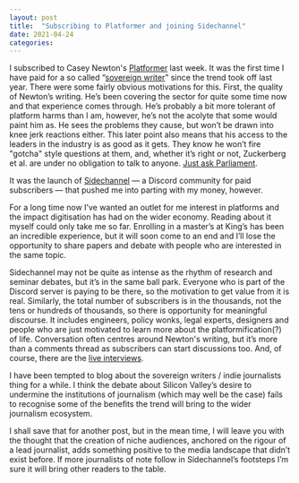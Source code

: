 ```yaml
---
layout: post
title:  "Subscribing to Platformer and joining Sidechannel"
date: 2021-04-24
categories:
---
```

I subscribed to Casey Newton's [Platformer](https://www.platformer.news/) last week. It was the first time I have paid for a so called “[sovereign writer](https://stratechery.com/2021/sovereign-writers-and-substack/)” since the trend took off last year. There were some fairly obvious motivations for this. First, the quality of Newton’s writing. He’s been covering the sector for quite some time now and that experience comes through. He’s probably a bit more tolerant of platform harms than I am, however, he’s not the acolyte that some would paint him as. He sees the problems they cause, but won’t be drawn into knee jerk reactions either. This later point also means that his access to the leaders in the industry is as good as it gets. They know he won’t fire "gotcha" style questions at them, and, whether it’s right or not, Zuckerberg et al. are under no obligation to talk to anyone. [Just ask Parliament](https://www.bbc.co.uk/news/uk-politics-46364439).

It was the launch of [Sidechannel](https://www.platformer.news/p/announcing-sidechannel-a-new-community) — a Discord community for paid subscribers — that pushed me into parting with my money, however.

For a long time now I’ve wanted an outlet for me interest in platforms and the impact digitisation has had on the wider economy. Reading about it myself could only take me so far. Enrolling in a master’s at King’s has been an incredible experience, but it will soon come to an end and I’ll lose the opportunity to share papers and debate with people who are interested in the same topic.

Sidechannel may not be quite as intense as the rhythm of research and seminar debates, but it’s in the same ball park. Everyone who is part of the Discord server is paying to be there, so the motivation to get value from it is real. Similarly, the total number of subscribers is in the thousands, not the tens or hundreds of thousands, so there is opportunity for meaningful discourse. It includes engineers, policy wonks, legal experts, designers and people who are just motivated to learn more about the platformification(?) of life. Conversation often centres around Newton's writing, but it’s more than a comments thread as subscribers can start discussions too. And, of course, there are the [live interviews](https://www.platformer.news/p/5-takeaways-about-facebooks-pivot).

I have been tempted to blog about the sovereign writers / indie journalists thing for a while. I think the debate about Silicon Valley’s desire to undermine the institutions of journalism (which may well be the case) fails to recognise some of the benefits the trend will bring to the wider journalism ecosystem.

I shall save that for another post, but in the mean time, I will leave you with the thought that the creation of niche audiences, anchored on the rigour of a lead journalist, adds something positive to the media landscape that didn’t exist before. If more journalists of note follow in Sidechannel’s footsteps I’m sure it will bring other readers to the table.
